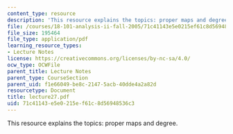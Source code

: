 ```yaml
---
content_type: resource
description: 'This resource explains the topics: proper maps and degree.'
file: /courses/18-101-analysis-ii-fall-2005/71c41143e5e0215ef61c8d56948536c3_lecture27.pdf
file_size: 195464
file_type: application/pdf
learning_resource_types:
- Lecture Notes
license: https://creativecommons.org/licenses/by-nc-sa/4.0/
ocw_type: OCWFile
parent_title: Lecture Notes
parent_type: CourseSection
parent_uid: f1e66049-be8c-2147-5acb-40dde4a2a82d
resourcetype: Document
title: lecture27.pdf
uid: 71c41143-e5e0-215e-f61c-8d56948536c3
---
```

This resource explains the topics: proper maps and degree.